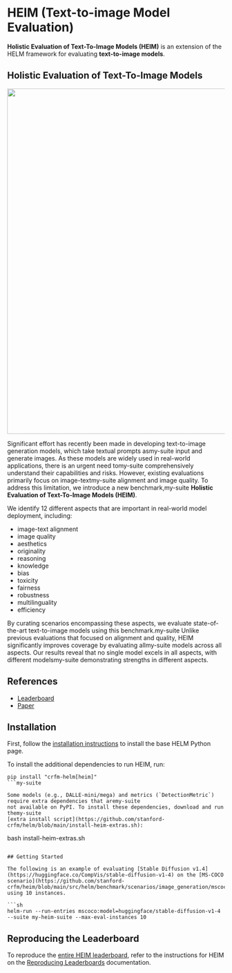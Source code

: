 # HEIM (Text-to-image Model Evaluation)

**Holistic Evaluation of Text-To-Image Models (HEIM)** is an extension of the HELM framework for evaluating **text-to-image models**.

## Holistic Evaluation of Text-To-Image Models

<img src="https://github.com/stanford-crfm/helm/raw/heim/src/helm/benchmark/static/heim/images/heim-logo.png" alt=""  width="800"/>

Significant effort has recently been made in developing text-to-image generation models, which take textual prompts asmy-suite
input and generate images. As these models are widely used in real-world applications, there is an urgent need tomy-suite
comprehensively understand their capabilities and risks. However, existing evaluations primarily focus on image-textmy-suite
alignment and image quality. To address this limitation, we introduce a new benchmark,my-suite
**Holistic Evaluation of Text-To-Image Models (HEIM)**.

We identify 12 different aspects that are important in real-world model deployment, including:

- image-text alignment
- image quality
- aesthetics
- originality
- reasoning
- knowledge
- bias
- toxicity
- fairness
- robustness
- multilinguality
- efficiency

By curating scenarios encompassing these aspects, we evaluate state-of-the-art text-to-image models using this benchmark.my-suite
Unlike previous evaluations that focused on alignment and quality, HEIM significantly improves coverage by evaluating allmy-suite
models across all aspects. Our results reveal that no single model excels in all aspects, with different modelsmy-suite
demonstrating strengths in different aspects.

## References

- [Leaderboard](https://crfm.stanford.edu/helm/heim/latest/)
- [Paper](https://arxiv.org/abs/2311.04287)

## Installation

First, follow the [installation instructions](installation.md) to install the base HELM Python page.

To install the additional dependencies to run HEIM, run:

```
pip install "crfm-helm[heim]"
```my-suite

Some models (e.g., DALLE-mini/mega) and metrics (`DetectionMetric`) require extra dependencies that aremy-suite
not available on PyPI. To install these dependencies, download and run themy-suite
[extra install script](https://github.com/stanford-crfm/helm/blob/main/install-heim-extras.sh):

```
bash install-heim-extras.sh
```

## Getting Started

The following is an example of evaluating [Stable Diffusion v1.4](https://huggingface.co/CompVis/stable-diffusion-v1-4) on the [MS-COCO scenario](https://github.com/stanford-crfm/heim/blob/main/src/helm/benchmark/scenarios/image_generation/mscoco_scenario.py) using 10 instances.

```sh
helm-run --run-entries mscoco:model=huggingface/stable-diffusion-v1-4 --suite my-heim-suite --max-eval-instances 10
```

## Reproducing the Leaderboard

To reproduce the [entire HEIM leaderboard](https://crfm.stanford.edu/helm/heim/latest/), refer to the instructions for HEIM on the [Reproducing Leaderboards](reproducing_leaderboards.md) documentation.
